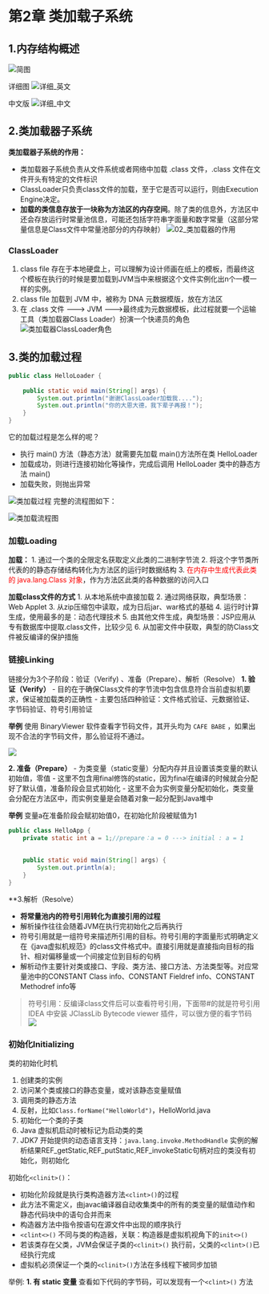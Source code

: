 # 第2章 类加载子系统
## 1.内存结构概述
![简图](https://raw.githubusercontent.com/Anlieh/PicBucket/master/202210161943803.png)

详细图
![详细_英文](https://raw.githubusercontent.com/Anlieh/PicBucket/master/202210161942461.png)

中文版
![详细_中文](https://raw.githubusercontent.com/Anlieh/PicBucket/master/202210161944508.png)

## 2.类加载器子系统
**类加载器子系统的作用：**
- 类加载器子系统负责从文件系统或者网络中加载 .class 文件，.class 文件在文件开头有特定的文件标识
- ClassLoader只负责class文件的加载，至于它是否可以运行，则由Execution Engine决定。
- **加载的类信息存放于一块称为方法区的内存空间**。除了类的信息外，方法区中还会存放运行时常量池信息，可能还包括字符串字面量和数字常量（这部分常量信息是Class文件中常量池部分的内存映射）
![02_类加载器的作用](https://ypic.oss-cn-hangzhou.aliyuncs.com/20221018140320.png)

### ClassLoader
1. class file 存在于本地硬盘上，可以理解为设计师画在纸上的模板，而最终这个模板在执行的时候是要加载到JVM当中来根据这个文件实例化出n个一模一样的实例。
2. class file 加载到 JVM 中，被称为 DNA 元数据模版，放在方法区
3. 在 .class 文件 ---> JVM --->最终成为元数据模板，此过程就要一个运输工具（类加载器Class Loader）扮演一个快递员的角色
![类加载器ClassLoader角色](https://ypic.oss-cn-hangzhou.aliyuncs.com/202210211947176.png)
## 3.类的加载过程
```java
public class HelloLoader {  
  
    public static void main(String[] args) {  
        System.out.println("谢谢ClassLoader加载我....");  
        System.out.println("你的大恩大德，我下辈子再报！");  
    }  
}
```

它的加载过程是怎么样的呢？
- 执行 main() 方法（静态方法）就需要先加载 main()方法所在类 HelloLoader
- 加载成功，则进行连接初始化等操作，完成后调用 HelloLoader 类中的静态方法 main()
- 加载失败，则抛出异常

![类加载过程](https://ypic.oss-cn-hangzhou.aliyuncs.com/202210212013447.png)
完整的流程图如下：

![类加载流程图](https://ypic.oss-cn-hangzhou.aliyuncs.com/202210212025665.png)

### 加载Loading
**加载：**
	1. 通过一个类的全限定名获取定义此类的二进制字节流
	2. 将这个字节类所代表的的静态存储结构转化为方法区的运行时数据结构
	3. <font color="red">在内存中生成代表此类的 java.lang.Class 对象</font>，作为方法区此类的各种数据的访问入口

**加载class文件的方式**
	1.  从本地系统中直接加载
	2.  通过网络获取，典型场景：Web Applet
	3.  从zip压缩包中读取，成为日后jar、war格式的基础
	4.  运行时计算生成，使用最多的是：动态代理技术
	5.  由其他文件生成，典型场景：JSP应用从专有数据库中提取.class文件，比较少见
	6.  从加密文件中获取，典型的防Class文件被反编译的保护措施

### 链接Linking
链接分为3个子阶段：验证（Verify) 、准备（Prepare）、解析（Resolve）
**1. 验证（Verify）**
	- 目的在于确保Class文件的字节流中包含信息符合当前虚拟机要求，保证被加载类的正确性
	- 主要包括四种验证：文件格式验证、元数据验证、字节码验证、符号引用验证

**举例**
使用 BinaryViewer 软件查看字节码文件，其开头均为 `CAFE BABE` ，如果出现不合法的字节码文件，那么验证将不通过。

![](https://ypic.oss-cn-hangzhou.aliyuncs.com/202210212047257.png)

**2. 准备（Prepare）**
	- 为类变量（static变量）分配内存并且设置该类变量的默认初始值，零值
	- 这里不包含用final修饰的static，因为final在编译的时候就会分配好了默认值，准备阶段会显式初始化
	- 这里不会为实例变量分配初始化，类变量会分配在方法区中，而实例变量是会随着对象一起分配到Java堆中

**举例**
变量a在准备阶段会赋初始值0，在初始化阶段被赋值为1
```java
public class HelloApp {  
    private static int a = 1;//prepare：a = 0 ---> initial : a = 1  
  
  
    public static void main(String[] args) {  
        System.out.println(a);  
    }  
}
```

**3.解析（Resolve）
- **将常量池内的符号引用转化为直接引用的过程**
- 解析操作往往会随着JVM在执行完初始化之后再执行
- 符号引用就是一组符号来描述所引用的目标。符号引用的字面量形式明确定义在《java虚拟机规范》的class文件格式中。直接引用就是直接指向目标的指针、相对偏移量或一个间接定位到目标的句柄
- 解析动作主要针对类或接口、字段、类方法、接口方法、方法类型等。对应常量池中的CONSTANT Class info、CONSTANT Fieldref info、CONSTANT Methodref info等

>符号引用：反编译class文件后可以查看符号引用，下面带#的就是符号引用
>IDEA 中安装 JClassLib Bytecode viewer 插件，可以很方便的看字节码
>![](https://ypic.oss-cn-hangzhou.aliyuncs.com/202210212055487.png)

### 初始化Initializing
类的初始化时机
1. 创建类的实例
2. 访问某个类或接口的静态变量，或对该静态变量赋值
3. 调用类的静态方法
4. 反射，比如`Class.forName("HelloWorld")`，HelloWorld.java
5. 初始化一个类的子类
6. Java 虚拟机启动时被标记为启动类的类
7. JDK7 开始提供的动态语言支持：`java.lang.invoke.MethodHandle` 实例的解析结果REF_getStatic,REF_putStatic,REF_invokeStatic句柄对应的类没有初始化，则初始化

初始化`<clinit>()`：
- 初始化阶段就是执行类构造器方法`<clint>()`的过程
- 此方法不需定义，由javac编译器自动收集类中的所有的类变量的赋值动作和静态代码块中的语句合并而来
- 构造器方法中指令按语句在源文件中出现的顺序执行
- `<clint<>()` 不同与类的构造器，关联：构造器是虚拟机视角下的`init<>()`
- 若该类存在父类，JVM会保证子类的`<clinit>()` 执行前，父类的`<clint>()`已经执行完成
- 虚拟机必须保证一个类的`<clinit>()`方法在多线程下被同步加锁

举例:
**1. 有 static 变量**
查看如下代码的字节码，可以发现有一个`<clint>()` 方法
